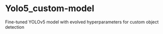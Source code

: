 # Yolo5_custom-model
Fine-tuned YOLOv5 model with evolved hyperparameters for custom object detection
